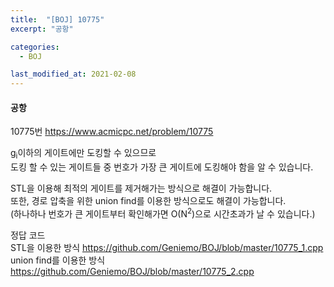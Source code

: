 ```yaml
---
title:  "[BOJ] 10775"
excerpt: "공항"

categories:
  - BOJ

last_modified_at: 2021-02-08
---
```


#### 공항

10775번 <https://www.acmicpc.net/problem/10775>

g<sub>i</sub>이하의 게이트에만 도킹할 수 있으므로<br>
도킹 할 수 있는 게이트들 중 번호가 가장 큰 게이트에 도킹해야 함을 알 수 있습니다.

STL을 이용해 최적의 게이트를 제거해가는 방식으로 해결이 가능합니다.<br>
또한, 경로 압축을 위한 union find를 이용한 방식으로도 해결이 가능합니다.<br>
(하나하나 번호가 큰 게이트부터 확인해가면 O(N<sup>2</sup>)으로 시간초과가 날 수 있습니다.)

정답 코드<br>
STL을 이용한 방식 <https://github.com/Geniemo/BOJ/blob/master/10775_1.cpp><br>
union find를 이용한 방식<https://github.com/Geniemo/BOJ/blob/master/10775_2.cpp>